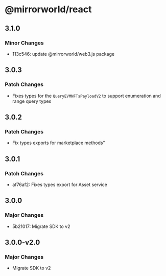 # @mirrorworld/react

## 3.1.0

### Minor Changes

- 113c546: update @mirrorworld/web3.js package

## 3.0.3

### Patch Changes

- Fixes types for the `QueryEVMNFTsPayloadV2` to support enumeration and range query types

## 3.0.2

### Patch Changes

- Fix types exports for marketplace methods"

## 3.0.1

### Patch Changes

- af76af2: Fixes types export for Asset service

## 3.0.0

### Major Changes

- 5b21017: Migrate SDK to v2

## 3.0.0-v2.0

### Major Changes

- Migrate SDK to v2
